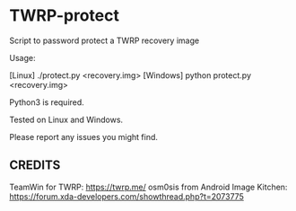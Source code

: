 # TWRP-protect
Script to password protect a TWRP recovery image

Usage:

[Linux]   ./protect.py <recovery.img>
[Windows] python protect.py <recovery.img>

Python3 is required.

Tested on Linux and Windows.

Please report any issues you might find.

## CREDITS

TeamWin for TWRP: https://twrp.me/
osm0sis from Android Image Kitchen: https://forum.xda-developers.com/showthread.php?t=2073775
